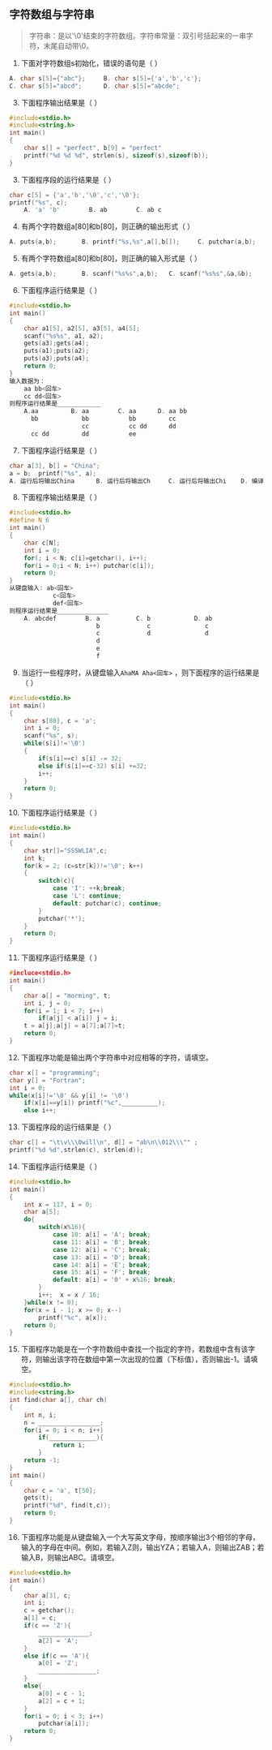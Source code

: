 ## 字符数组与字符串

> 字符串：是以'\0'结束的字符数组。字符串常量：双引号括起来的一串字符，末尾自动带\0。

1. 下面对字符数组s初始化，错误的语句是（        ）

```c
A. char s[5]={"abc"};	  B. char s[5]={'a','b','c'};		
C. char s[5]="abcd";	  D. char s[5]="abcde";
```

3. 下面程序输出结果是（        ）

```c
#include<stdio.h>
#include<string.h>
int main()
{
    char s[] = "perfect", b[9] = "perfect"
    printf("%d %d %d", strlen(s), sizeof(s),sizeof(b));	
}
```

3. 下面程序段的运行结果是（        ）

```c
char c[5] = {'a','b','\0','c','\0'};
printf("%s", c);
	A. 'a' 'b'        B. ab        C. ab c 
```

4. 有两个字符数组a[80]和b[80]，则正确的输出形式（        ）

```c
A. puts(a,b);		B. printf("%s,%s",a[],b[]);		C. putchar(a,b);		D. puts(a), puts(b);
```

5. 有两个字符数组a[80]和b[80]，则正确的输入形式是（        ）

```c
A. gets(a,b);		B. scanf("%s%s",a,b);	C. scanf("%s%s",&a,&b);		D.gets("a"),gets("b");
```

6. 下面程序运行结果是（        ）

```c
#include<stdio.h>
int main()
{
    char a1[5], a2[5], a3[5], a4[5];
    scanf("%s%s", a1, a2);
    gets(a3);gets(a4);
    puts(a1);puts(a2);
    puts(a3);puts(a4);
    return 0;
}
输入数据为：
    aa bb<回车>
    cc dd<回车>
则程序运行结果是____________
    A.aa         B. aa        C. aa	     D. aa bb
      bb            bb           bb         cc
                    cc           cc dd      dd
      cc dd         dd           ee
```

7. 下面程序运行结果是（        ）

```c
char a[3], b[] = "China";
a = b;  printf("%s", a);
A. 运行后将输出China		B. 运行后将输出Ch		C. 运行后将输出Chi	D. 编译出错
```

8. 下面程序输出结果是（        ）

```c
#include<stdio.h>
#define N 6
int main()
{
    char c[N];
    int i = 0;
    for(; i < N; c[i]=getchar(), i++);
    for(i = 0;i < N; i++) putchar(c[i]);
    return 0;
}
从键盘输入: ab<回车>
            c<回车>
            def<回车>
则程序运行结果是______________
    A. abcdef        B. a          C. b            D. ab
                        b             c               c
                        c             d               d
                        d
                        e
                        f
```

9. 当运行一些程序时，从键盘输入`AhaMA Aha<回车>` ，则下面程序的运行结果是（                                  ）

```c
#include<stdio.h>
int main()
{
    char s[80], c = 'a';
    int i = 0;
    scanf("%s", s);
    while(s[i]!='\0')
    {
        if(s[i]==c) s[i] -= 32;
        else if(s[i]==c-32) s[i] +=32;
        i++;
    }
    return 0;
}
```

10. 下面程序运行结果是（               ）

```c
#include<stdio.h>
int main()
{
    char str[]="SSSWLIA",c;
    int k;
    for(k = 2; (c=str[k])!='\0'; k++)
    {
        switch(c){
            case 'I': ++k;break;
            case 'L': continue;
            default: putchar(c); continue;
        }
        putchar('*');
    }
    return 0;
}
```

11. 下面程序运行结果是（            ）

```c
#incluce<stdio.h>
int main()
{
    char a[] = "morming", t;
    int i, j = 0;
    for(i = 1; i < 7; i++)
        if(a[j] < a[i]) j = i;
    t = a[j];a[j] = a[7];a[7]=t;
    return 0;
}
```

12. 下面程序功能是输出两个字符串中对应相等的字符，请填空。

```c
char x[] = "programming";
char y[] = "Fortran";
int i = 0;
while(x[i]!='\0' && y[i] != '\0')
    if(x[i]==y[i]) printf("%c",__________);
    else i++;
```

13. 下面程序段的运行结果是（            ）

```c
char c[] = "\t\v\\\0will\n", d[] = "ab\n\\012\\\"" ;
printf("%d %d",strlen(c), strlen(d));
```

14. 下面程序运行结果是（        ）

```c
#include<stdio.h>
int main()
{
    int x = 117, i = 0;
    char a[5];
    do{
        switch(x%16){
            case 10: a[i] = 'A'; break;
            case 11: a[i] = 'B'; break;
            case 12: a[i] = 'C'; break;
            case 13: a[i] = 'D'; break;
            case 14: a[i] = 'E'; break;
            case 15: a[i] = 'F'; break;
            default: a[i] = '0' + x%16; break;
        }
        i++;  x = x / 16;
    }while(x != 0);
    for(x = i - 1; x >= 0; x--)
        printf("%c", a[x]);
    return 0;
}
```

15. 下面程序功能是在一个字符数组中查找一个指定的字符，若数组中含有该字符，则输出该字符在数组中第一次出现的位置（下标值），否则输出-1。请填空。

```c
#include<stdio.h>
#include<string.h>
int find(char a[], char ch)
{
    int n, i;
    n = _________________;
    for(i = 0; i < n; i++)
        if(_____________){
			return i;
        }
    return -1;
}
int main()
{
    char c = 'a', t[50];
    gets(t);
    printf("%d", find(t,c));
    return 0;
}
```

16. 下面程序功能是从键盘输入一个大写英文字母，按顺序输出3个相邻的字母，输入的字母在中间。例如，若输入Z则，输出YZA；若输入A，则输出ZAB；若输入B，则输出ABC。请填空。

```c
#include<stdio.h>
int main()
{
    char a[3], c;
    int i;
    c = getchar();
    a[1] = c;
    if(c == 'Z'){
        ______________;
        a[2] = 'A';
    }
    else if(c == 'A'){
        a[0] = 'Z';
        ________________;
    }
    else{
        a[0] = c - 1;
        a[2] = c + 1;
    }
    for(i = 0; i < 3; i++)
        putchar(a[i]);
    return 0;
}
```

